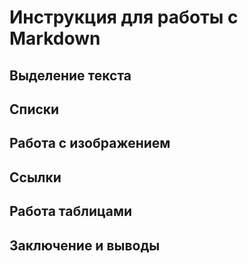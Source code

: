 # Инструкция для работы с Markdown

## Выделение текста

## Списки

## Работа с изображением

## Ссылки

## Работа  таблицами

## Заключение и выводы